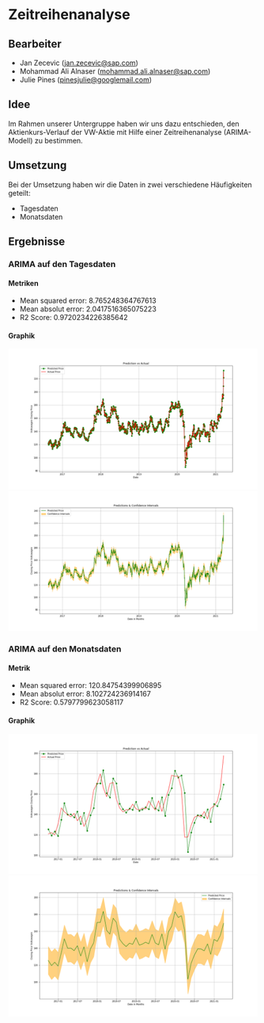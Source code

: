 # Zeitreihenanalyse

## Bearbeiter

- Jan Zecevic (jan.zecevic@sap.com)
- Mohammad Ali Alnaser (mohammad.ali.alnaser@sap.com)
- Julie Pines (pinesjulie@googlemail.com)

## Idee

Im Rahmen unserer Untergruppe haben wir uns dazu entschieden, den Aktienkurs-Verlauf der VW-Aktie mit Hilfe einer Zeitreihenanalyse (ARIMA-Modell) zu bestimmen. 

## Umsetzung

Bei der Umsetzung haben wir die Daten in zwei verschiedene Häufigkeiten geteilt:

- Tagesdaten
- Monatsdaten

## Ergebnisse

### ARIMA auf den Tagesdaten

#### Metriken
- Mean squared error: 8.765248364767613
- Mean absolut error: 2.0417516365075223
- R2 Score: 0.9720234226385642

#### Graphik

![Vorhersage vs. Tatsächliche Werte](https://github.com/AktienKursVorhersage/Zeitreihenanalyse/blob/main/img/pred_vs_actual_Day.png "Vorhersage vs. Tatsächliche Werte")
![Konfidenzintervall (95%) der Vorhersagen](https://github.com/AktienKursVorhersage/Zeitreihenanalyse/blob/main/img/pred_confint_Day.png "Konfidenzintervall (95%) der Vorhersagen")

### ARIMA auf den Monatsdaten

#### Metrik
- Mean squared error: 120.84754399906895
- Mean absolut error: 8.102724236914167
- R2 Score: 0.5797799623058117

#### Graphik
![Vorhersage vs. Tatsächliche Werte](https://github.com/AktienKursVorhersage/Zeitreihenanalyse/blob/main/img/pred_vs_actual_Month.png "Vorhersage vs. Tatsächliche Werte")
![Konfidenzintervall (95%) der Vorhersagen](https://github.com/AktienKursVorhersage/Zeitreihenanalyse/blob/main/img/pred_confint_Month.png "Konfidenzintervall (95%) der Vorhersagen")
